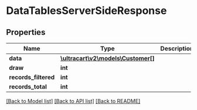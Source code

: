 # DataTablesServerSideResponse

## Properties
Name | Type | Description | Notes
------------ | ------------- | ------------- | -------------
**data** | [**\ultracart\v2\models\Customer[]**](Customer.md) |  | [optional] 
**draw** | **int** |  | [optional] 
**records_filtered** | **int** |  | [optional] 
**records_total** | **int** |  | [optional] 

[[Back to Model list]](../README.md#documentation-for-models) [[Back to API list]](../README.md#documentation-for-api-endpoints) [[Back to README]](../README.md)


